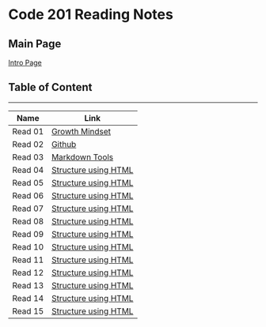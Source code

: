 # Code 201 Reading Notes

## Main Page
[Intro Page](README)

## Table of Content

___

| Name | Link |
| --- | --- |
| Read 01 | [Growth Mindset](GrowthMindset) |
| Read 02 | [Github](Github) |
| Read 03 | [Markdown Tools](Markdown) |
| Read 04 | [Structure using HTML](HTML) |
| Read 05 | [Structure using HTML](HTML) |
| Read 06 | [Structure using HTML](HTML) |
| Read 07 | [Structure using HTML](HTML) |
| Read 08 | [Structure using HTML](HTML) |
| Read 09 | [Structure using HTML](HTML) |
| Read 10 | [Structure using HTML](HTML) |
| Read 11 | [Structure using HTML](HTML) |
| Read 12 | [Structure using HTML](HTML) |
| Read 13 | [Structure using HTML](HTML) |
| Read 14 | [Structure using HTML](HTML) |
| Read 15 | [Structure using HTML](HTML) |